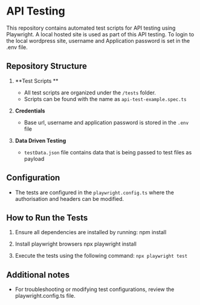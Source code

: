 # API Testing

This repository contains automated test scripts for API testing using Playwright. A local hosted site is used as part of this API testing. To login to the local wordpress site, username and Application password is set in the .env file.

## Repository Structure

1. **Test Scripts **
   - All test scripts are organized under the `/tests` folder.
   - Scripts can be found with the name as `api-test-example.spec.ts`

2. **Credentials**
    - Base url, username and application password is stored in the `.env` file
  
3. **Data Driven Testing**
   - `testData.json` file contains data that is being passed to test files as payload

   

## Configuration

- The tests are configured  in the `playwright.config.ts` where the authorisation and headers can be modified.

## How to Run the Tests

1. Ensure all dependencies are installed by running:
   npm install

2. Install playwright browsers
   npx playwright install

2. Execute the tests using the following command:
   `npx playwright test `

## Additional notes

- For troubleshooting or modifying test configurations, review the playwright.config.ts file.

